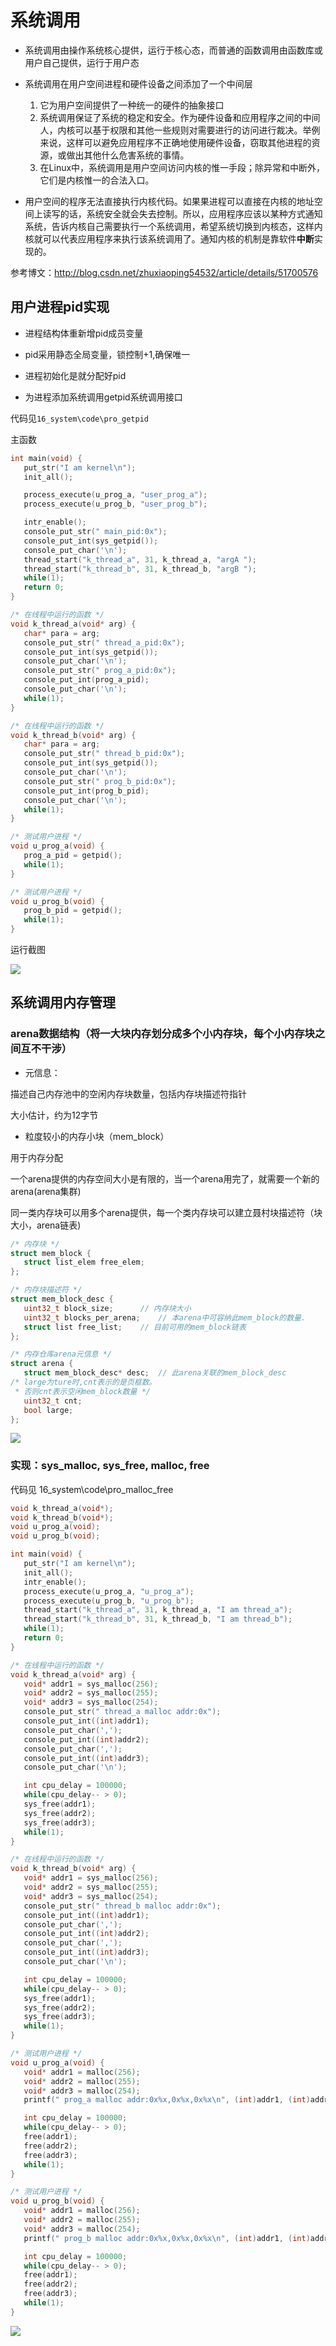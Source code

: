 # 系统调用

* 系统调用由操作系统核心提供，运行于核心态，而普通的函数调用由函数库或用户自己提供，运行于用户态

* 系统调用在用户空间进程和硬件设备之间添加了一个中间层
   1. 它为用户空间提供了一种统一的硬件的抽象接口
   2. 系统调用保证了系统的稳定和安全。作为硬件设备和应用程序之间的中间人，内核可以基于权限和其他一些规则对需要进行的访问进行裁决。举例来说，这样可以避免应用程序不正确地使用硬件设备，窃取其他进程的资源，或做出其他什么危害系统的事情。
   3. 在Linux中，系统调用是用户空间访问内核的惟一手段；除异常和中断外，它们是内核惟一的合法入口。

* 用户空间的程序无法直接执行内核代码。如果果进程可以直接在内核的地址空间上读写的话，系统安全就会失去控制。所以，应用程序应该以某种方式通知系统，告诉内核自己需要执行一个系统调用，希望系统切换到内核态，这样内核就可以代表应用程序来执行该系统调用了。通知内核的机制是靠软件**中断**实现的。

参考博文：http://blog.csdn.net/zhuxiaoping54532/article/details/51700576

## 用户进程pid实现

* 进程结构体重新增pid成员变量

* pid采用静态全局变量，锁控制+1,确保唯一

* 进程初始化是就分配好pid

* 为进程添加系统调用getpid系统调用接口

代码见`16_system\code\pro_getpid`

主函数

```cpp
int main(void) {
   put_str("I am kernel\n");
   init_all();

   process_execute(u_prog_a, "user_prog_a");
   process_execute(u_prog_b, "user_prog_b");

   intr_enable();
   console_put_str(" main_pid:0x");
   console_put_int(sys_getpid());
   console_put_char('\n');
   thread_start("k_thread_a", 31, k_thread_a, "argA ");
   thread_start("k_thread_b", 31, k_thread_b, "argB ");
   while(1);
   return 0;
}

/* 在线程中运行的函数 */
void k_thread_a(void* arg) {
   char* para = arg;
   console_put_str(" thread_a_pid:0x");
   console_put_int(sys_getpid());
   console_put_char('\n');
   console_put_str(" prog_a_pid:0x");
   console_put_int(prog_a_pid);
   console_put_char('\n');
   while(1);
}

/* 在线程中运行的函数 */
void k_thread_b(void* arg) {
   char* para = arg;
   console_put_str(" thread_b_pid:0x");
   console_put_int(sys_getpid());
   console_put_char('\n');
   console_put_str(" prog_b_pid:0x");
   console_put_int(prog_b_pid);
   console_put_char('\n');
   while(1);
}

/* 测试用户进程 */
void u_prog_a(void) {
   prog_a_pid = getpid();
   while(1);
}

/* 测试用户进程 */
void u_prog_b(void) {
   prog_b_pid = getpid();
   while(1);
}
```

运行截图

![](../16_system_call/imgs/pid.jpg)

## 系统调用内存管理

### arena数据结构（将一大块内存划分成多个小内存块，每个小内存块之间互不干涉）

* 元信息：

描述自己内存池中的空闲内存块数量，包括内存块描述符指针

大小估计，约为12字节

* 粒度较小的内存小块（mem_block）

用于内存分配

一个arena提供的内存空间大小是有限的，当一个arena用完了，就需要一个新的arena(arena集群)

同一类内存块可以用多个arena提供，每一个类内存块可以建立聂村块描述符（块大小，arena链表)

```cpp
/* 内存块 */
struct mem_block {
   struct list_elem free_elem;
};

/* 内存块描述符 */
struct mem_block_desc {
   uint32_t block_size;		 // 内存块大小
   uint32_t blocks_per_arena;	 // 本arena中可容纳此mem_block的数量.
   struct list free_list;	 // 目前可用的mem_block链表
};

/* 内存仓库arena元信息 */
struct arena {
   struct mem_block_desc* desc;	 // 此arena关联的mem_block_desc
/* large为ture时,cnt表示的是页框数。
 * 否则cnt表示空闲mem_block数量 */
   uint32_t cnt;
   bool large;		   
};
```

![](../16_system_call/imgs/arena.jpg)

### 实现：sys_malloc, sys_free, malloc, free

代码见 16_system\code\pro_malloc_free

```cpp
void k_thread_a(void*);
void k_thread_b(void*);
void u_prog_a(void);
void u_prog_b(void);

int main(void) {
   put_str("I am kernel\n");
   init_all();
   intr_enable();
   process_execute(u_prog_a, "u_prog_a");
   process_execute(u_prog_b, "u_prog_b");
   thread_start("k_thread_a", 31, k_thread_a, "I am thread_a");
   thread_start("k_thread_b", 31, k_thread_b, "I am thread_b");
   while(1);
   return 0;
}

/* 在线程中运行的函数 */
void k_thread_a(void* arg) {     
   void* addr1 = sys_malloc(256);
   void* addr2 = sys_malloc(255);
   void* addr3 = sys_malloc(254);
   console_put_str(" thread_a malloc addr:0x");
   console_put_int((int)addr1);
   console_put_char(',');
   console_put_int((int)addr2);
   console_put_char(',');
   console_put_int((int)addr3);
   console_put_char('\n');

   int cpu_delay = 100000;
   while(cpu_delay-- > 0);
   sys_free(addr1);
   sys_free(addr2);
   sys_free(addr3);
   while(1);
}

/* 在线程中运行的函数 */
void k_thread_b(void* arg) {     
   void* addr1 = sys_malloc(256);
   void* addr2 = sys_malloc(255);
   void* addr3 = sys_malloc(254);
   console_put_str(" thread_b malloc addr:0x");
   console_put_int((int)addr1);
   console_put_char(',');
   console_put_int((int)addr2);
   console_put_char(',');
   console_put_int((int)addr3);
   console_put_char('\n');

   int cpu_delay = 100000;
   while(cpu_delay-- > 0);
   sys_free(addr1);
   sys_free(addr2);
   sys_free(addr3);
   while(1);
}

/* 测试用户进程 */
void u_prog_a(void) {
   void* addr1 = malloc(256);
   void* addr2 = malloc(255);
   void* addr3 = malloc(254);
   printf(" prog_a malloc addr:0x%x,0x%x,0x%x\n", (int)addr1, (int)addr2, (int)addr3);

   int cpu_delay = 100000;
   while(cpu_delay-- > 0);
   free(addr1);
   free(addr2);
   free(addr3);
   while(1);
}

/* 测试用户进程 */
void u_prog_b(void) {
   void* addr1 = malloc(256);
   void* addr2 = malloc(255);
   void* addr3 = malloc(254);
   printf(" prog_b malloc addr:0x%x,0x%x,0x%x\n", (int)addr1, (int)addr2, (int)addr3);

   int cpu_delay = 100000;
   while(cpu_delay-- > 0);
   free(addr1);
   free(addr2);
   free(addr3);
   while(1);
}
```

![](../16_system_call/imgs/malloc_free.jpg)
